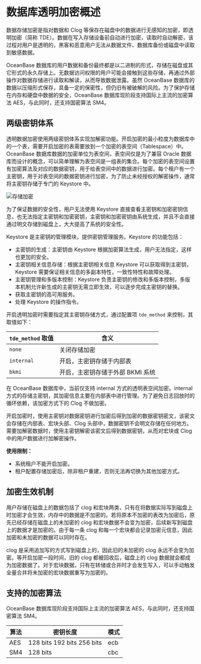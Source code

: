 # 数据库透明加密概述

数据存储加密是指对数据和 Clog 等保存在磁盘中的数据进行无感知的加密，即透明加密（简称 TDE）。数据在写入存储设备前自动进行加密，读取时自动解密，该过程对用户是透明的，黑客和恶意用户无法从数据文件、数据库备份或磁盘中读取到敏感数据。

OceanBase 数据库的用户数据和备份最终都是以二进制的形式，存储在磁盘或其它形式的永久存储上。无数据访问权限的用户可能会接触到这些存储，再通过外部操作对数据存储进行读取和解读，从而导致数据泄露。虽然 OceanBase 数据库的数据以压缩形式保存，具备一定的保密性，但仍旧有被破解的风险。为了保护存储在内存和硬盘中数据的安全，OceanBase 数据库现阶段支持国际上主流的加密算法 AES，与此同时，还支持国密算法 SM4。

## 两级密钥体系

透明数据加密使用两级密钥体系实现加解密功能。开启加密的最小粒度为数据库中的一个表，需要开启加密的表需要放到一个加密的表空间（Tablespace）中。OceanBase 数据库数据的加密单位为表空间，表空间仅是为了兼容 Oracle 数据库而设计的概念，可以简单理解为表空间是一组表的集合。每个加密的表空间设置有加密算法及对应的数据密钥，用于给表空间中的数据进行加密。每个租户有一个主密钥，用于对表空间的数据密钥进行加密，为了防止未经授权的解密操作，通常将主密钥存储于专门的 Keystore 中。

![存储加密](https://help-static-aliyun-doc.aliyuncs.com/assets/img/zh-CN/1473623461/p358127.jpg)

为了保证数据的安全性，用户无法使用 Keystore 直接查看主密钥和加密密钥信息，也无法指定主密钥和加密密钥，主密钥和加密密钥由系统生成，并且不会直接通过明文存储到磁盘上，大大提高了系统的安全性。

Keystore 是主密钥的管理模块，提供密钥管理服务。Keystore 的功能包括：

* 主密钥的生成：主密钥由 Keystore 根据加密算法生成，用户无法指定，这样也更加的安全。
* 主密钥相关信息存储：根据主密钥相关信息 Keystore 可以获取得到主密钥，Keystore 需要保证相关信息的多副本特性，一致性特性和故障处理。
* 主密钥管理和多版本控制：Keystore 负责主密钥的修改和多版本控制，多版本机制允许新生成的主密钥无需立即生效，可以逐步完成主密钥的替换。
* 获取主密钥的高可用服务。
* 处理 Keystore 的操作指令。

开启透明加密时需要指定其主密钥存储方式，通过配置项 `tde_method` 来控制，其取值如下：

|`tde_method` 取值|含义|
|---------------|----|
|`none`|关闭存储加密|
|`internal`|开启，主密钥存储于内部表|
|`bkmi`|开启，主密钥存储于外部 BKMI 系统|

在 OceanBase 数据库中，当前仅支持 internal 方式的透明表空间加密。internal 方式的存储主密钥，其加密信息主要在内部表中进行管理。为了避免日志回放时的循环依赖，该加密方式下的 Clog 不做加密。

开启加密时，使用主密钥对数据密钥进行加密后得到加密的数据密钥密文，该密文会存储在内部表、宏块头部、Clog 头部中，数据密钥不会明文存储在任何地方。需要加解密数据时，使用主密钥解密该密文后得到数据密钥，从而对宏块或 Clog 中的用户数据进行加解密操作。

**使用限制：**

* 系统租户不能开启加密。
* 租户配置存储加密后，除非租户重建，否则无法再切换为其他加密方式。

## 加密生效机制

用户存储在磁盘上的数据包括了 clog 和宏块两类，只有在将数据实际写到磁盘上时加密才会生效，内存中的数据是不加密的。若将原本不加密的表改为加密后，原先已经存储在磁盘上的未加密的 clog 和宏块数据不会变为加密，后续新写到磁盘上的数据才是加密的。由于每一条 clog 和每一个宏块都会记录加密元信息，因此加密和未加密的数据可以同时存在。

clog 是采用追加写的方式写到磁盘上的，因此旧的未加密的 clog 永远不会变为加密。等开启加密一段时间，旧的 clog 都被回收后，磁盘上的 clog 数据就会都成为加密数据了。对于宏块数据，只有在转储或合并时才会发生写入，可以手动触发全量合并将未加密的宏块数据重写为加密的。

## 支持的加密算法

OceanBase 数据库现阶段支持国际上主流的加密算法 AES，与此同时，还支持国密算法 SM4。

| 算法  |                            密钥长度                            | 模式  |
|-----|------------------------------------------------------------|-----|
| AES | 128 bits 192 bits 256 bits | ecb |
| SM4 | 128 bits                                                   | cbc |
